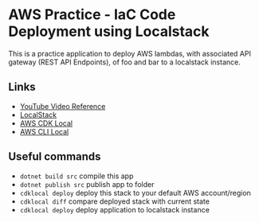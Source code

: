 # AWS Practice - IaC Code Deployment using Localstack

This is a practice application to deploy AWS lambdas, with associated API gateway (REST API Endpoints), of foo and bar to a localstack instance.

## Links

* [YouTube Video Reference](https://www.youtube.com/watch?v=5aBf0W0_FDY&t=606s)
* [LocalStack](https://localstack.cloud/)
* [AWS CDK Local](https://github.com/localstack/aws-cdk-local)
* [AWS CLI Local](https://github.com/localstack/awscli-local)


## Useful commands

* `dotnet build src` compile this app
* `dotnet publish src` publish app to folder
* `cdklocal deploy`       deploy this stack to your default AWS account/region
* `cdklocal diff`         compare deployed stack with current state
* `cdklocal deploy`        deploy application to localstack instance
